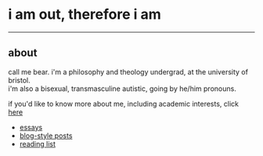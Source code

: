 # i am out, therefore i am

* * *

## about
call me bear. i'm a philosophy and theology undergrad, at the university of bristol.   
i'm also a bisexual, transmasculine autistic, going by he/him pronouns.
 
if you'd like to know more about me, including academic interests, click [here](landing_page/about.html)
* [essays](landing_page/essays.html)
* [blog-style posts](landing_page/blog.html)
* [reading list](landing_page/reading.html)

